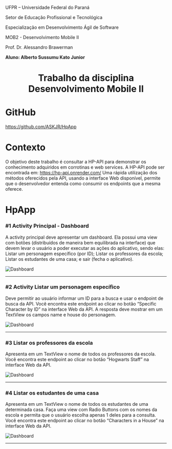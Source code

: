 
UFPR – Universidade Federal do Paraná

Setor de Educação Profissional e Tecnológica

Especialização em Desenvolvimento Ágil de Software

MOB2 - Desenvolvimento Mobile II

Prof. Dr. Alessandro Brawerman

**Aluno: Alberto Sussumu Kato Junior**

<h1 align="center"> Trabalho da disciplina Desenvolvimento Mobile II </h1>

# GitHub
https://github.com/ASKJR/HpApp

# Contexto
O objetivo deste trabalho é consultar a HP-API para demonstrar os conhecimento
adquiridos em corrotinas e web services. A HP-API pode ser encontrada em:
https://hp-api.onrender.com/
Uma rápida utilização dos métodos oferecidos pela API, usando a interface Web disponível,
permite que o desenvolvedor entenda como consumir os endpoints que a mesma oferece.

# HpApp
### #1 Activity Principal - Dashboard
A activity principal deve apresentar um dashboard. Ela possui uma view com botões
(distribuídos de maneira bem equilibrada na interface) que devem levar o usuário a poder
executar as ações do aplicativo, sendo elas: Listar um personagem específico (por ID); Listar os
professores da escola; Listar os estudantes de uma casa; e sair (fecha o aplicativo).

![Dashboard](./dashboard_activity.png "Dashboard")  

<hr />

### #2 Activity Listar um personagem específico
Deve permitir ao usuário informar um ID para a busca e usar o endpoint de busca da API.
Você encontra este endpoint ao clicar no botão “Specific Character by ID” na interface Web da
API. A resposta deve mostrar em um TextView os campos name e house do personagem.

![Dashboard](./hp_character_by_id_activity.png "Dashboard")  

<hr />

### #3 Listar os professores da escola
Apresenta em um TextView o nome de todos os professores da escola. Você encontra este
endpoint ao clicar no botão “Hogwarts Staff” na interface Web da API.

![Dashboard](./hp_staff_activity.png "Dashboard")  

<hr />


### #4 Listar os estudantes de uma casa
Apresenta em um TextView o nome de todos os estudantes de uma determinada casa.
Faça uma view com Radio Buttons com os nomes da escola e permita que o usuário escolha
apenas 1 deles para a consulta. Você encontra este endpoint ao clicar no botão “Characters in a
House” na interface Web da API.

![Dashboard](./hp_characters_by_house.png "Dashboard")  

<hr />

